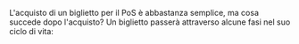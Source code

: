 L'acquisto di un biglietto per il PoS è abbastanza semplice, ma cosa succede
dopo l'acquisto? Un biglietto passerà attraverso alcune fasi nel suo ciclo di
vita:

